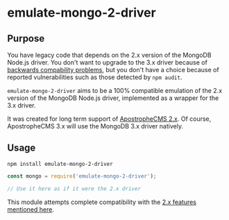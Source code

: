 # emulate-mongo-2-driver

## Purpose

You have legacy code that depends on the 2.x version of the MongoDB Node.js driver. You don't want to upgrade to the 3.x driver because of [backwards compability problems](https://github.com/mongodb/node-mongodb-native/blob/master/CHANGES_3.0.0.md), but you don't have a choice because of reported vulnerabilities such as those detected by `npm audit`.

`emulate-mongo-2-driver` aims to be a 100% compatible emulation of the 2.x version of the MongoDB Node.js driver, implemented as a wrapper for the 3.x driver.

It was created for long term support of [ApostropheCMS 2.x](https://apostrophecms.com). Of course, ApostropheCMS 3.x will use the MongoDB 3.x driver natively.

## Usage

```
npm install emulate-mongo-2-driver
```

```javascript
const mongo = require('emulate-mongo-2-driver');

// Use it here as if it were the 2.x driver
```

This module attempts complete compatibility with the [2.x features mentioned here](https://github.com/mongodb/node-mongodb-native/blob/master/CHANGES_3.0.0.md).
